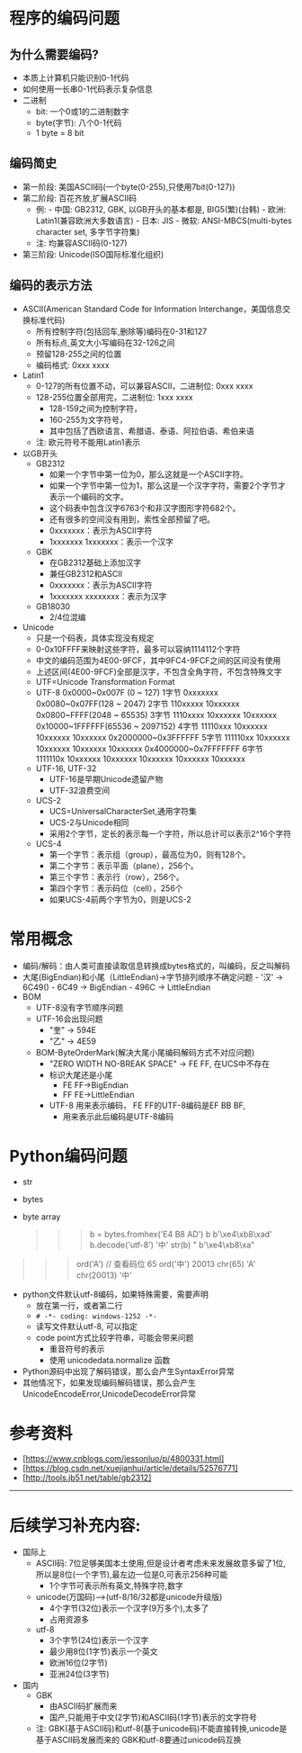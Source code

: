 # 程序的编码问题
## 为什么需要编码?
- 本质上计算机只能识别0-1代码
- 如何使用一长串0-1代码表示复杂信息  
- 二进制
    - bit: 一个0或1的二进制数字
    - byte(字节): 八个0-1代码
    - 1 byte = 8 bit
## 编码简史
- 第一阶段: 美国ASCII码(一个byte(0-255),只使用7bit(0-127))
- 第二阶段: 百花齐放,扩展ASCII码
    - 例: - 中国: GB2312, GBK, 以GB开头的基本都是, BIG5(繁)(台韩)
          - 欧洲: Latin1(兼容欧洲大多数语言)
          - 日本: JIS
          - 微软: ANSI-MBCS(multi-bytes character set, 多字节字符集)
    - 注: 均兼容ASCII码(0-127)
- 第三阶段: Unicode(ISO国际标准化组织)
## 编码的表示方法
- ASCII(American Standard Code for Information Interchange，美国信息交换标准代码)
    - 所有控制字符(包括回车,删除等)编码在0-31和127
    - 所有标点,英文大小写编码在32-126之间
    - 预留128-255之间的位置
    - 编码格式: 0xxx xxxx
- Latin1
	- 0-127的所有位置不动，可以兼容ASCII，二进制位: 0xxx xxxx
	- 128-255位置全部用完，二进制位: 1xxx xxxx
		- 128-159之间为控制字符，
		- 160-255为文字符号，
		- 其中包括了西欧语言、希腊语、泰语、阿拉伯语、希伯来语
	- 注: 欧元符号不能用Latin1表示	
- 以GB开头
	- GB2312
		- 如果一个字节中第一位为0，那么这就是一个ASCII字符。
		- 如果一个字节中第一位为1，那么这是一个汉字字符，需要2个字节才表示一个编码的文字。
		- 这个码表中包含汉字6763个和非汉字图形字符682个。
		- 还有很多的空间没有用到，索性全部预留了吧。
		- 0xxxxxxx：表示为ASCII字符
		- 1xxxxxxx 1xxxxxxx：表示一个汉字
	- GBK
		- 在GB2312基础上添加汉字
		- 兼任GB2312和ASCII
		- 0xxxxxxx：表示为ASCII字符
		- 1xxxxxxx xxxxxxxx：表示为汉字
	- GB18030
		- 2/4位混编	
- Unicode
	- 只是一个码表，具体实现没有规定
	- 0-0x10FFFF来映射这些字符，最多可以容纳1114112个字符
	- 中文的编码范围为4E00-9FCF，其中9FC4-9FCF之间的区间没有使用
	- 上述区间(4E00-9FCF)全部是汉字，不包含全角字符，不包含特殊文字
	- UTF=Unicode Transformation Format
	- UTF-8 
			0x0000~0x007F  (0 ~ 127) 	        1字节 	0xxxxxxx
			0x0080~0x07FF(128 ~ 2047)  	        2字节   110xxxxx 10xxxxxx
			0x0800~FFFF(2048 ~ 65535) 	        3字节 	1110xxxx 10xxxxxx 10xxxxxx
			0x10000~1FFFFFF(65536 ~ 2097152) 	4字节 	11110xxx 10xxxxxx 10xxxxxx 10xxxxxx
			0x2000000~0x3FFFFFF 	            5字节 	111110xx 10xxxxxx 10xxxxxx 10xxxxxx 10xxxxxx
			0x4000000~0x7FFFFFFF 	            6字节 	1111110x 10xxxxxx 10xxxxxx 10xxxxxx 10xxxxxx 10xxxxxx
	- UTF-16, UTF-32
		- UTF-16是早期Unicode遗留产物
		- UTF-32浪费空间
    - UCS-2
        - UCS=UniversalCharacterSet,通用字符集
        - UCS-2与Unicode相同
        - 采用2个字节，定长的表示每一个字符，所以总计可以表示2^16个字符
    - UCS-4
        - 第一个字节：表示组（group），最高位为0，则有128个。
        - 第二个字节：表示平面（plane），256个。
        - 第三个字节：表示行（row），256个。
        - 第四个字节：表示码位（cell），256个
        - 如果UCS-4前两个字节为0，则是UCS-2
# 常用概念
- 编码/解码：由人类可直接读取信息转换成bytes格式的，叫编码，反之叫解码
- 大尾(BigEndian)和小尾（LittleEndian)->字节排列顺序不确定问题
        - '汉' -> 6C49()
        - 6C49 -> BigEndian
	    - 496C -> LittleEndian 
- BOM
    - UTF-8没有字节顺序问题
    - UTF-16会出现问题
        - "奎" -> 594E
		- "乙" -> 4E59
	- BOM-ByteOrderMark(解决大尾小尾编码解码方式不对应问题)
	    - "ZERO WIDTH NO-BREAK SPACE" -> FE FF, 在UCS中不存在
	    - 标识大尾还是小尾
		    - FE FF->BigEndian
		    - FF FE->LittleEndian
		- UTF-8 用来表示编码， FE FF的UTF-8编码是EF BB BF, 
		    - 用来表示此后编码是UTF-8编码
# Python编码问题
- str
- bytes
- byte array     

    >>> b = bytes.fromhex('E4 B8 AD')
    >>> b
    b'\xe4\xb8\xad'
    >>> b.decode('utf-8')
    '中'
    >>> str(b)
    "		b'\\xe4\\xb8\\xa"
             
>>> ord('A') // 查看码位
65
>>> ord('中')
20013
>>> chr(65)
'A'
>>> chr(20013)
'中'
		
- python文件默认utf-8编码，如果特殊需要，需要声明
	- 放在第一行，或者第二行
	- ```# ‐*‐ coding: windows‐1252 ‐*‐```
	- 读写文件默认utf-8, 可以指定
	- code point方式比较字符串，可能会带来问题
		-  重音符号的表示 
		-  使用 unicodedata.normalize 函数
- Python源码中出现了解码错误，那么会产生SyntaxError异常
- 其他情况下，如果发现编码解码错误，那么会产生UnicodeEncodeError,UnicodeDecodeError异常

# 参考资料
- [https://www.cnblogs.com/jessonluo/p/4800331.html]
- [https://blog.csdn.net/xuejianhui/article/details/52576771]
- [http://tools.jb51.net/table/gb2312]
------------------------------------------------------------------------------------------------------
# 后续学习补充内容:
- 国际上
    - ASCII码: 7位足够美国本土使用,但是设计者考虑未来发展故意多留了1位,所以是8位(一个字节),最左边一位是0,可表示256种可能
        - 1个字节可表示所有英文,特殊字符,数字
    - unicode(万国码)-->(utf-8/16/32都是unicode升级版)
        - 4个字节(32位)表示一个汉字(9万多个),太多了
        - 占用资源多
    - utf-8
        - 3个字节(24位)表示一个汉字
        - 最少用8位(1字节)表示一个英文
        - 欧洲16位(2字节)
        - 亚洲24位(3字节)
- 国内
    - GBK
        - 由ASCII码扩展而来
        - 国产,只能用于中文(2字节)和ASCII码(1字节)表示的文字符号
    - 注: GBK(基于ASCII码)和utf-8(基于unicode码)不能直接转换,unicode是基于ASCII码发展而来的
          GBK和utf-8要通过unicode码互换